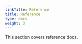 ```yaml
---
linkTitle: Reference
title: Reference
type: docs
weight: 3
---
```


This section covers reference docs.

